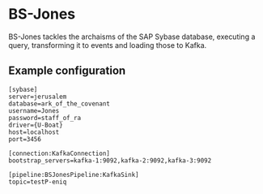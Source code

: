 # BS-Jones
BS-Jones tackles the archaisms of the SAP Sybase database, executing a query, transforming it to events and loading those to Kafka.

## Example configuration

```
[sybase]
server=jerusalem
database=ark_of_the_covenant
username=Jones
password=staff_of_ra
driver={U-Boat}
host=localhost
port=3456

[connection:KafkaConnection]
bootstrap_servers=kafka-1:9092,kafka-2:9092,kafka-3:9092

[pipeline:BSJonesPipeline:KafkaSink]
topic=testP-eniq

```
